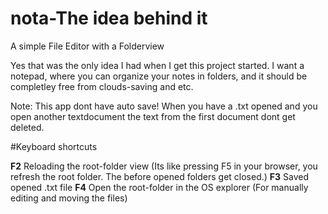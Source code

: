 # nota-The idea behind it
A simple File Editor with a Folderview

Yes that was the only idea I had when I get this project started.
I want a notepad, where you can organize your notes in folders, and it should be completley free from clouds-saving and etc.

Note:
This app dont have auto save! When you have a .txt opened and you open another textdocument the text from the
first document dont get deleted.

#Keyboard shortcuts

**F2** Reloading the root-folder view (Its like pressing F5 in your browser, you refresh the root folder. The before opened folders get closed.)
**F3** Saved opened .txt file
**F4** Open the root-folder in the OS explorer (For manually editing and moving the files)
